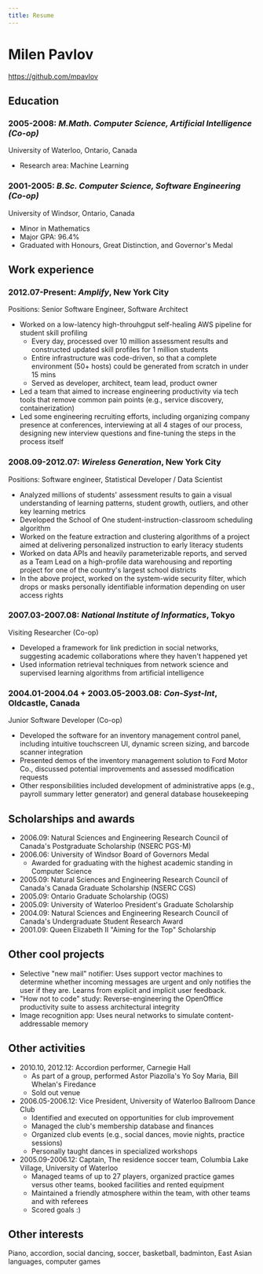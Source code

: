 ```yaml
---
title: Resume
---
```


# Milen Pavlov
https://github.com/mpavlov

## Education

### 2005-2008: *M.Math. Computer Science, Artificial Intelligence (Co-op)*
University of Waterloo, Ontario, Canada

 * Research area: Machine Learning

### 2001-2005: *B.Sc. Computer Science, Software Engineering (Co-op)*
University of Windsor, Ontario, Canada

 * Minor in Mathematics
 * Major GPA: 96.4%
 * Graduated with Honours, Great Distinction, and Governor's Medal

## Work experience

### 2012.07-Present: *Amplify*, New York City
Positions: Senior Software Engineer, Software Architect

 * Worked on a low-latency high-throuhgput self-healing AWS pipeline for student skill profiling
   * Every day, processed over 10 million assessment results and constructed updated skill profiles for 1 million students
   * Entire infrastructure was code-driven, so that a complete environment (50+ hosts) could be generated from scratch in under 15 mins
   * Served as developer, architect, team lead, product owner
 * Led a team that aimed to increase engineering productivity via tech tools that remove common pain points (e.g., service discovery, containerization)
 * Led some engineering recruiting efforts, including organizing company presence at conferences, interviewing at all 4 stages of our process, designing new interview questions and fine-tuning the steps in the process itself

### 2008.09-2012.07: *Wireless Generation*, New York City
Positions: Software engineer, Statistical Developer / Data Scientist

 * Analyzed millions of students' assessment results to gain a visual understanding of learning patterns, student growth, outliers, and other key learning metrics
 * Developed the School of One student-instruction-classroom scheduling algorithm
 * Worked on the feature extraction and clustering algorithms of a project aimed at delivering personalized instruction to early literacy students
 * Worked on data APIs and heavily parameterizable reports, and served as a Team Lead on a high-profile data warehousing and reporting project for one of the country's largest school districts
 * In the above project, worked on the system-wide security filter, which drops or masks personally identifiable information depending on user access rights

### 2007.03-2007.08: *National Institute of Informatics*, Tokyo
Visiting Researcher (Co-op)

 * Developed a framework for link prediction in social networks, suggesting academic collaborations where they haven't happened yet
 * Used information retrieval techniques from network science and supervised learning algorithms from artificial intelligence

### 2004.01-2004.04 + 2003.05-2003.08: *Con-Syst-Int*, Oldcastle, Canada
Junior Software Developer (Co-op)

 * Developed the software for an inventory management control panel, including intuitive touchscreen UI, dynamic screen sizing, and barcode scanner integration
 * Presented demos of the inventory management solution to Ford Motor Co., discussed potential improvements and assessed modification requests
 * Other responsibilities included development of administrative apps (e.g., payroll summary letter generator) and general database housekeeping

## Scholarships and awards
 * 2006.09: Natural Sciences and Engineering Research Council of Canada's Postgraduate Scholarship (NSERC PGS-M)
 * 2006.06: University of Windsor Board of Governors Medal
   * Awarded for graduating with the highest academic standing in Computer Science
 * 2005.09: Natural Sciences and Engineering Research Council of Canada's Canada Graduate Scholarship (NSERC CGS)
 * 2005.09: Ontario Graduate Scholarship (OGS)
 * 2005.09: University of Waterloo President's Graduate Scholarship
 * 2004.09: Natural Sciences and Engineering Research Council of Canada's Undergraduate Student Research Award
 * 2001.09: Queen Elizabeth II "Aiming for the Top" Scholarship

## Other cool projects
 * Selective "new mail" notifier: Uses support vector machines to determine whether incoming messages are urgent and only notifies the user if they are. Learns from explicit and implicit user feedback.
 * "How not to code" study: Reverse-engineering the OpenOffice productivity suite to assess architectural integrity
 * Image recognition app: Uses neural networks to simulate content-addressable memory

## Other activities
 * 2010.10, 2012.12: Accordion performer, Carnegie Hall
   * As part of a group, performed Astor Piazolla's Yo Soy Maria, Bill Whelan's Firedance
   * Sold out venue
 * 2006.05-2006.12: Vice President, University of Waterloo Ballroom Dance Club
   * Identified and executed on opportunities for club improvement
   * Managed the club's membership database and finances
   * Organized club events (e.g., social dances, movie nights, practice sessions)
   * Personally taught dances in specialized workshops
 * 2005.09-2006.12: Captain, The residence soccer team, Columbia Lake Village, University of Waterloo
   * Managed teams of up to 27 players, organized practice games versus other teams, booked facilities and rented equipment
   * Maintained a friendly atmosphere within the team, with other teams and with referees
   * Scored goals :)

## Other interests
Piano, accordion, social dancing, soccer, basketball, badminton, East Asian languages, computer games
